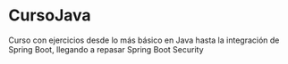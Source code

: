 # CursoJava
Curso con ejercicios desde lo más básico en Java hasta la integración de Spring Boot, llegando a repasar Spring Boot Security
